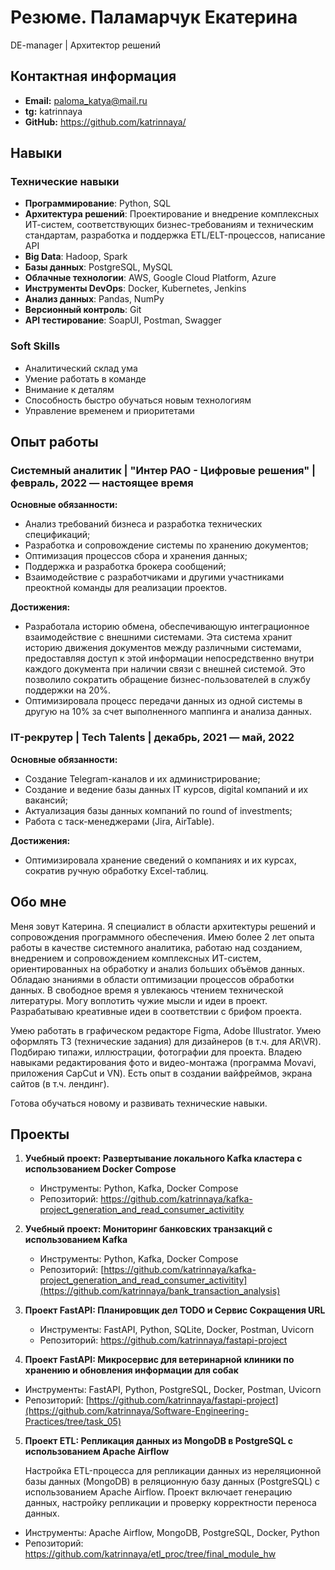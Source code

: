 # Резюме. Паламарчук Екатерина
DE-manager | Архитектор решений

## Контактная информация
- **Email:** paloma_katya@mail.ru
- **tg:** katrinnaya
- **GitHub:** https://github.com/katrinnaya/

## Навыки

### Технические навыки
- **Программирование**: Python, SQL
- **Архитектура решений**: Проектирование и внедрение комплексных ИТ-систем, соответствующих бизнес-требованиям и техническим стандартам, разработка и поддержка ETL/ELT-процессов, написание API
- **Big Data**: Hadoop, Spark
- **Базы данных**: PostgreSQL, MySQL
- **Облачные технологии**: AWS, Google Cloud Platform, Azure
- **Инструменты DevOps**: Docker, Kubernetes, Jenkins
- **Анализ данных**: Pandas, NumPy
- **Версионный контроль**: Git
- **API тестирование**: SoapUI, Postman, Swagger
  
### Soft Skills
- Аналитический склад ума
- Умение работать в команде
- Внимание к деталям
- Способность быстро обучаться новым технологиям
- Управление временем и приоритетами

## Опыт работы

### Системный аналитик | "Интер РАО - Цифровые решения" | февраль, 2022 — настоящее время
**Основные обязанности:**
- Анализ требований бизнеса и разработка технических спецификаций;
- Разработка и сопровождение системы по хранению документов;
- Оптимизация процессов сбора и хранения данных;
- Поддержка и разработка брокера сообщений;
- Взаимодействие с разработчиками и другими участниками преоктной команды для реализации проектов. 

**Достижения:**
- Разработала историю обмена, обеспечивающую интеграционное взаимодействие с внешними системами. Эта система хранит историю движения документов между различными системами, предоставляя доступ к этой информации непосредственно внутри каждого документа при наличии связи с внешней системой. Это позволило сократить обращение бизнес-пользователей в службу поддержки на 20%. 
- Оптимизировала процесс передачи данных из одной системы в другую на 10% за счет выполненного маппинга и анализа данных. 

### IT-рекрутер | Tech Talents | декабрь, 2021 — май, 2022
**Основные обязанности:**
- Создание Telegram-каналов и их администрирование;
- Создание и ведение базы данных IT курсов, digital компаний и их вакансий;
- Актуализация базы данных компаний по round of investments;
- Работа с таск-менеджерами (Jira, AirTable).

**Достижения:**
- Оптимизировала хранение сведений о компаниях и их курсах, сократив ручную обработку Excel-таблиц.

## Обо мне
Меня зовут Катерина. Я специалист в области архитектуры решений и сопровождения программного обеспечения. Имею более 2 лет опыта работы в качестве системного аналитика, работаю над созданием, внедрением и сопровождением комплексных ИТ-систем, ориентированных на обработку и анализ больших объёмов данных. Обладаю знаниями в области оптимизации процессов обработки данных. В свободное время я увлекаюсь чтением технической литературы. Могу воплотить чужие мысли и идеи в проект. Разрабатываю креативные идеи в соответствии с брифом проекта. 

Умею работать в графическом редакторе Figma, Adobe Illustrator. Умею оформлять ТЗ (технические задания) для дизайнеров (в т.ч. для AR\VR). Подбираю типажи, иллюстрации, фотографии для проекта. Владею навыками редактирования фото и видео-монтажа (программа Movavi, приложения CapCut и VN). Есть опыт в создании вайфреймов, экрана сайтов (в т.ч. лендинг).

Готова обучаться новому и развивать технические навыки. 

## Проекты
1. **Учебный проект: Развертывание локального Kafka кластера с использованием Docker Compose**
   - Инструменты: Python, Kafka, Docker Compose
   - Репозиторий: https://github.com/katrinnaya/kafka-project_generation_and_read_consumer_activitity
     
2. **Учебный проект: Мониторинг банковских транзакций с использованием Kafka**
   - Инструменты: Python, Kafka, Docker Compose
   - Репозиторий: [https://github.com/katrinnaya/kafka-project_generation_and_read_consumer_activitity](https://github.com/katrinnaya/bank_transaction_analysis)
3. **Проект FastAPI: Планировщик дел TODO и Сервис Сокращения URL**
   - Инструменты: FastAPI, Python, SQLite, Docker, Postman, Uvicorn
   - Репозиторий: https://github.com/katrinnaya/fastapi-project
4.  **Проект FastAPI: Микросервис для ветеринарной клиники по хранению и обновления информации для собак** 
   - Инструменты: FastAPI, Python, PostgreSQL, Docker, Postman, Uvicorn
   - Репозиторий: [https://github.com/katrinnaya/fastapi-project](https://github.com/katrinnaya/Software-Engineering-Practices/tree/task_05)
5.  **Проект ETL: Репликация данных из MongoDB в PostgreSQL с использованием Apache Airflow**

     Настройка ETL-процесса для репликации данных из нереляционной базы данных (MongoDB) в реляционную базу данных (PostgreSQL) с использованием Apache Airflow. Проект включает генерацию данных, настройку репликации и проверку корректности переноса данных.
   - Инструменты: Apache Airflow, MongoDB, PostgreSQL, Docker, Python
   - Репозиторий: https://github.com/katrinnaya/etl_proc/tree/final_module_hw
